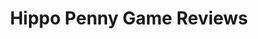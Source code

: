 ---
title: Hippo Penny Game Reviews
layout: scoredetail
permalink: /meta-score/my-time-at-sandrock
header:
  teaser: /assets/images/my-time-at-sandrock.jpg
  video:
    id: FTZ5csdOdac
    provider: youtube
---